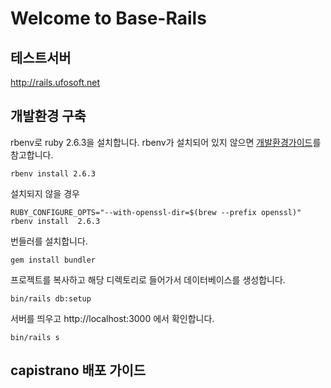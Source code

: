 # Welcome to Base-Rails
## 테스트서버

http://rails.ufosoft.net

## 개발환경 구축

rbenv로 ruby 2.6.3을 설치합니다. rbenv가 설치되어 있지 않으면 [개발환경가이드](https://slowalk.parti.xyz/posts/29763)를 참고합니다.

```
rbenv install 2.6.3
```

설치되지 않을 경우 
```
RUBY_CONFIGURE_OPTS="--with-openssl-dir=$(brew --prefix openssl)" rbenv install  2.6.3
```


번들러를 설치합니다.

```
gem install bundler
````

프로젝트를 복사하고 해당 디렉토리로 들어가서 데이터베이스를 생성합니다.

```
bin/rails db:setup
```

서버를 띄우고 http://localhost:3000 에서 확인합니다.

```
bin/rails s
```

## capistrano 배포 가이드 
